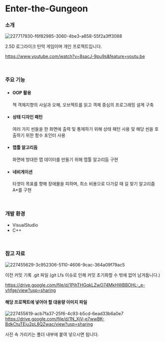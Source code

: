 # Enter-the-Gungeon

### 소개
![227717930-f6f82985-3060-4be3-a858-55f2a3ff3088](https://user-images.githubusercontent.com/63230518/227720468-465e4998-32d9-43d8-9b20-c83d4307cd67.png)

2.5D 로그라이크 탄막 게임이며 개인 프로젝트입니다.

https://www.youtube.com/watch?v=8sacJ-9pu9s&feature=youtu.be

&nbsp;

### 주요 기능

- #### OOP 활용
  책 객체지향의 사실과 오해, 오브젝트를 읽고 객체 중심의 프로그래밍 설계 구축

- #### 상태 디자인 패턴
  여러 가지 씬들을 한 화면에 출력 및 통제하기 위해 상태 패턴 사용 및 해당 씬을 호출하기 위한 함수 포인터 사용

- #### 맵툴 알고리듬
  화면에 방대한 맵 데이터를 만들기 위해 맵툴 알고리듬 구현

- #### 네비게이션  
  타겟이 목표를 향해 장애물을 피하며, 최소 비용으로 다가갈 때 길 찾기 알고리즘 A*를 구현
  
&nbsp;
 
### 개발 환경
- VisualStudio
- C++

&nbsp;

### 참고 자료
![227455629-3c952306-5110-4606-9cac-364a09f79ac5](https://user-images.githubusercontent.com/63230518/227720467-91c547af-376a-44fe-a037-3340859dcbcf.png)

이전 커밋 기록 .git 파일 (git Lfs 이슈로 인해 커밋 초기화할 수 밖에 없어 남겨둡니다.)

https://drive.google.com/file/d/1PjhTHGqkLZwO74MkHWBBOHL-_e-vhfge/view?usp=sharing

#### 해당 프로젝트에 넣어야 할 대용량 이미지 파일
![227455619-acb7fa37-25f6-4c93-b5cd-6ead33b6a0e7](https://user-images.githubusercontent.com/63230518/227720465-03f656ad-53cf-438d-83f0-70adcaadf921.png)
https://drive.google.com/file/d/1N_XjV-e7wwBK-BdkCtuTEju2pL8QZwac/view?usp=sharing

사진 속 가리키는 폴더 내부에 붙여 넣으시면 됩니다.




